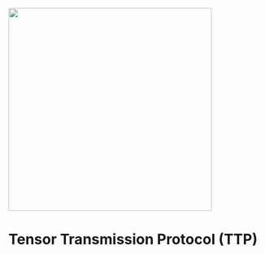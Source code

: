 <br/>
<img src="https://storage.googleapis.com/ttp-static/ttp_subtle.png" width="400">
<br/>

# Tensor Transmission Protocol (TTP)


